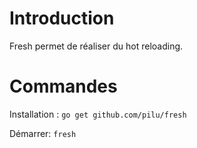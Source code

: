 # Introduction

Fresh permet de réaliser du hot reloading.

# Commandes

Installation : `go get github.com/pilu/fresh`

Démarrer: `fresh`

